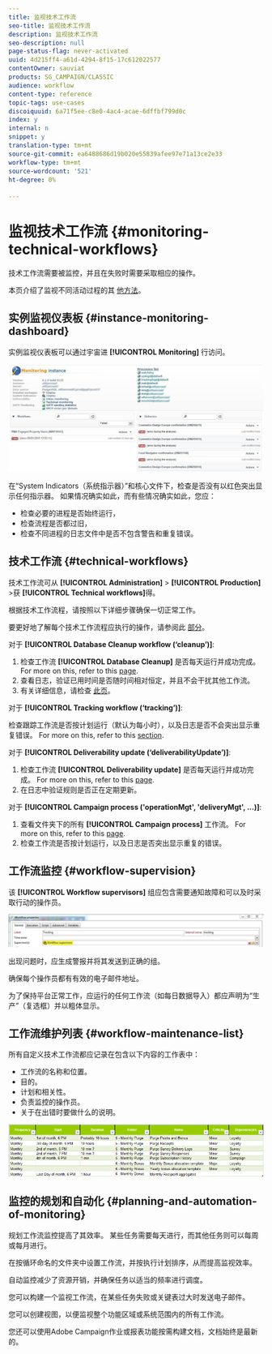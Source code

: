 ```yaml
---
title: 监视技术工作流
seo-title: 监视技术工作流
description: 监视技术工作流
seo-description: null
page-status-flag: never-activated
uuid: 4d215ff4-a61d-4294-8f15-17c612022577
contentOwner: sauviat
products: SG_CAMPAIGN/CLASSIC
audience: workflow
content-type: reference
topic-tags: use-cases
discoiquuid: 6a71f5ee-c8e0-4ac4-acae-6dffbf799d0c
index: y
internal: n
snippet: y
translation-type: tm+mt
source-git-commit: ea6488686d19b020e55839afee97e71a13ce2e33
workflow-type: tm+mt
source-wordcount: '521'
ht-degree: 0%

---
```



# 监视技术工作流 {#monitoring-technical-workflows}

技术工作流需要被监控，并且在失败时需要采取相应的操作。

本页介绍了监视不同活动过程的其 [他方法](../../production/using/monitoring-guidelines.md)。

## 实例监视仪表板 {#instance-monitoring-dashboard}

实例监视仪表板可以通过宇宙进 **[!UICONTROL Monitoring]** 行访问。

![](assets/monitoring_technical_workflows1.png)

在“System Indicators（系统指示器）”和核心文件下，检查是否没有以红色突出显示任何指示器。 如果情况确实如此，而有些情况确实如此，您应：

* 检查必要的进程是否始终运行，
* 检查流程是否都过旧，
* 检查不同进程的日志文件中是否不包含警告和重复错误。

## 技术工作流 {#technical-workflows}

技术工作流可从 **[!UICONTROL Administration]** > **[!UICONTROL Production]** >获 **[!UICONTROL Technical workflows]**&#x200B;得。

根据技术工作流程，请按照以下详细步骤确保一切正常工作。

要更好地了解每个技术工作流程应执行的操作，请参阅此 [部分](../../workflow/using/about-technical-workflows.md)。

对于 **[!UICONTROL Database Cleanup workflow (‘cleanup’)]**:

1. 检查工作流 **[!UICONTROL Database Cleanup]** 是否每天运行并成功完成。 For more on this, refer to this [page](../../workflow/using/delivery.md).
1. 查看日志，验证已用时间是否随时间相对恒定，并且不会干扰其他工作流。
1. 有关详细信息，请检查 [此页](../../production/using/database-cleanup-workflow.md)。

对于 **[!UICONTROL Tracking workflow (‘tracking’)]**:

检查跟踪工作流是否按计划运行（默认为每小时），以及日志是否不会突出显示重复错误。 For more on this, refer to this [section](../../workflow/using/delivery.md).

对于 **[!UICONTROL Deliverability update (‘deliverabilityUpdate’)]**:

1. 检查工作流 **[!UICONTROL Deliverability update]** 是否每天运行并成功完成。 For more on this, refer to this [page](../../workflow/using/delivery.md).
1. 在日志中验证规则是否正在定期更新。

对于 **[!UICONTROL Campaign process ('operationMgt', 'deliveryMgt', ...)]**:

1. 查看文件夹下的所有 **[!UICONTROL Campaign process]** 工作流。 For more on this, refer to this [page](../../workflow/using/campaign.md).
1. 检查工作流是否按计划运行，以及日志是否突出显示重复的错误。

## 工作流监控 {#workflow-supervision}

该 **[!UICONTROL Workflow supervisors]** 组应包含需要通知故障和可以及时采取行动的操作员。

![](assets/monitoring_technical_workflows3.png)

出现问题时，应生成警报并将其发送到正确的组。

确保每个操作员都有有效的电子邮件地址。

为了保持平台正常工作，应运行的任何工作流（如每日数据导入）都应声明为“生产”（复选框）并以粗体显示。

## 工作流维护列表 {#workflow-maintenance-list}

所有自定义技术工作流都应记录在包含以下内容的工作表中：

* 工作流的名称和位置。
* 目的。
* 计划和相关性。
* 负责监控的操作员。
* 关于在出错时要做什么的说明。

![](assets/monitoring_technical_workflows4.png)

## 监控的规划和自动化 {#planning-and-automation-of-monitoring}

规划工作流监控提高了其效率。 某些任务需要每天进行，而其他任务则可以每周或每月进行。

在按循环命名的文件夹中设置工作流，并按执行计划排序，从而提高监视效率。

自动监控减少了资源开销，并确保任务以适当的频率进行调度。

您可以构建一个监视工作流，在某些任务失败或关键表过大时发送电子邮件。

您可以创建视图，以便监视整个功能区域或系统范围内的所有工作流。

您还可以使用Adobe Campaign作业或报表功能按需构建文档，文档始终是最新的。
